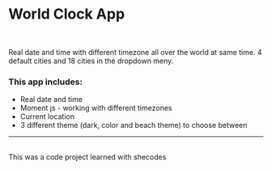 <h1>World Clock App</h1>
<br/>

<p>Real date and time with different timezone all over the world at same time. 4 default cities and 18 cities in the dropdown meny.<p>

<h3>This app includes:</h3>
<ul>
<li>Real date and time</li>
<li>Moment js - working with different timezones</li>
<li>Current location</li>
<li>3 different theme (dark, color and beach theme) to choose between</li>
</ul>


<hr/>
<br/>
This was a code project learned with shecodes
